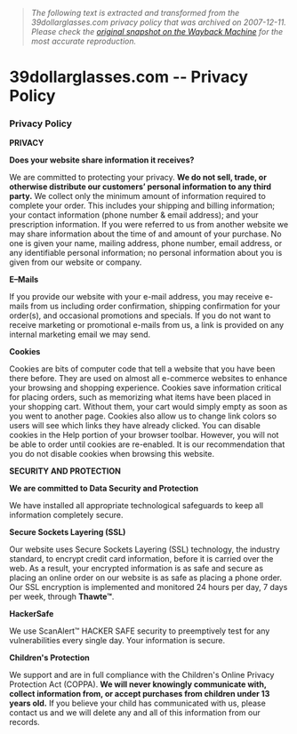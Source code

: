 > *The following text is extracted and transformed from the 39dollarglasses.com privacy policy that was archived on 2007-12-11. Please check the [original snapshot on the Wayback Machine](https://web.archive.org/web/20071211033607id_/http%3A//www.39dollarglasses.com/privacy_policy.html) for the most accurate reproduction.*

# 39dollarglasses.com -- Privacy Policy

###  Privacy Policy 

  
**PRIVACY**

**Does your website share information it receives?**

We are committed to protecting your privacy. **We do not sell, trade, or otherwise distribute our customers’ personal information to any third party.** We collect only the minimum amount of information required to complete your order. This includes your shipping and billing information; your contact information (phone number & email address); and your prescription information. If you were referred to us from another website we may share information about the time of and amount of your purchase. No one is given your name, mailing address, phone number, email address, or any identifiable personal information; no personal information about you is given from our website or company. 

**E–Mails**

If you provide our website with your e-mail address, you may receive e-mails from us including order confirmation, shipping confirmation for your order(s), and occasional promotions and specials. If you do not want to receive marketing or promotional e-mails from us, a link is provided on any internal marketing email we may send. 

**Cookies**

Cookies are bits of computer code that tell a website that you have been there before. They are used on almost all e-commerce websites to enhance your browsing and shopping experience. Cookies save information critical for placing orders, such as memorizing what items have been placed in your shopping cart. Without them, your cart would simply empty as soon as you went to another page. Cookies also allow us to change link colors so users will see which links they have already clicked. You can disable cookies in the Help portion of your browser toolbar. However, you will not be able to order until cookies are re-enabled. It is our recommendation that you do not disable cookies when browsing this website. 

**SECURITY AND PROTECTION**

**We are committed to Data Security and Protection**

We have installed all appropriate technological safeguards to keep all information completely secure. 

**Secure Sockets Layering (SSL)**

Our website uses Secure Sockets Layering (SSL) technology, the industry standard, to encrypt credit card information, before it is carried over the web. As a result, your encrypted information is as safe and secure as placing an online order on our website is as safe as placing a phone order. Our SSL encryption is implemented and monitored 24 hours per day, 7 days per week, through **Thawte™**. 

**HackerSafe**

We use ScanAlert™ HACKER SAFE security to preemptively test for any vulnerabilities every single day. Your information is secure. 

**Children's Protection**

We support and are in full compliance with the Children's Online Privacy Protection Act (COPPA). **We will never knowingly communicate with, collect information from, or accept purchases from children under 13 years old.** If you believe your child has communicated with us, please contact us and we will delete any and all of this information from our records. 
